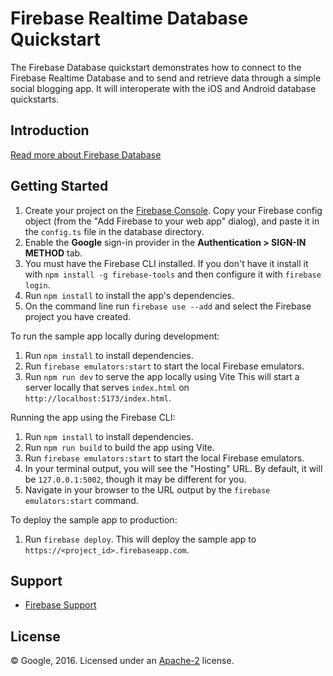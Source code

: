 Firebase Realtime Database Quickstart
=============================

The Firebase Database quickstart demonstrates how to connect to the Firebase Realtime Database and
to send and retrieve data through a simple social blogging app. It will interoperate with the iOS and
Android database quickstarts.

Introduction
------------

[Read more about Firebase Database](https://firebase.google.com/docs/database/)

Getting Started
---------------

 1. Create your project on the [Firebase Console](https://console.firebase.google.com). Copy your Firebase config object (from the "Add Firebase to your web app" dialog), and paste it in the `config.ts` file in the database directory.
 2. Enable the **Google** sign-in provider in the **Authentication > SIGN-IN METHOD** tab.
 3. You must have the Firebase CLI installed. If you don't have it install it with `npm install -g firebase-tools` and then configure it with `firebase login`.
 4. Run `npm install` to install the app's dependencies.
 5. On the command line run `firebase use --add` and select the Firebase project you have created.

To run the sample app locally during development:
 1. Run `npm install` to install dependencies.
 2. Run `firebase emulators:start` to start the local Firebase emulators.
 3. Run `npm run dev` to serve the app locally using Vite
   This will start a server locally that serves `index.html` on `http://localhost:5173/index.html`.


Running the app using the Firebase CLI:
 1. Run `npm install` to install dependencies.
 2. Run `npm run build` to build the app using Vite.
 3. Run `firebase emulators:start` to start the local Firebase emulators.
 4. In your terminal output, you will see the "Hosting" URL. By default, it will be `127.0.0.1:5002`, though it may be different for you.
 5. Navigate in your browser to the URL output by the `firebase emulators:start` command.

To deploy the sample app to production:
 1. Run `firebase deploy`.
   This will deploy the sample app to `https://<project_id>.firebaseapp.com`.

Support
-------

- [Firebase Support](https://firebase.google.com/support/)

License
-------

© Google, 2016. Licensed under an [Apache-2](../LICENSE) license.
